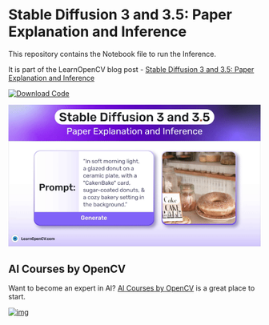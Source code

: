 # Stable Diffusion 3 and 3.5: Paper Explanation and Inference

This repository contains the Notebook file  to run the Inference.   

It is part of the LearnOpenCV blog post - [Stable Diffusion 3 and 3.5: Paper Explanation and Inference](https://learnopencv.com/stable-diffusion-3/)

[<img src="https://learnopencv.com/wp-content/uploads/2022/07/download-button-e1657285155454.png" alt="Download Code" width="200">](https://www.dropbox.com/scl/fi/55h292b9365gvzqt82m4o/sd3.5.ipynb?rlkey=p2hjb60i30aqmxqv89iqrdnhk&st=rtx7zvg2&dl=1)

![](media/feature.gif)



## AI Courses by OpenCV

Want to become an expert in AI? [AI Courses by OpenCV](https://opencv.org/courses/) is a great place to start.

[![img](https://learnopencv.com/wp-content/uploads/2023/01/AI-Courses-By-OpenCV-Github.png)](https://opencv.org/courses/)

